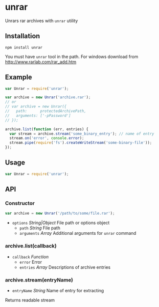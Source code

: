 # unrar

Unrars rar archives with `unrar` utility

## Installation

`npm install unrar`

You must have `unrar` tool in the path.
For windows download from http://www.rarlab.com/rar_add.htm

## Example

```js
var Unrar = require('unrar');

var archive = new Unrar('archive.rar');
// or
// var archive = new Unrar({
//   path:      protectedArchivePath,
//   arguments: ['-pPassword']
// });

archive.list(function (err, entries) {
  var stream = archive.stream('some_binary_entry'); // name of entry
  stream.on('error', console.error);
  stream.pipe(require('fs').createWriteStream('some-binary-file'));
});
```

## Usage

```js
var Unrar = require('unrar');
```

## API

### Constructor

```js
var archive = new Unrar('/path/to/some/file.rar');
```

* `options` *String|Object* File path or options object
  - `path` *String* File path
  - `arguments` *Array* Additional arguments for `unrar` command

### archive.list(callback)

* `callback` *Function*
  - `error` Error
  - `entries` *Array* Descriptions of archive entries

### archive.stream(entryName)

* `entryName` *String* Name of entry for extracting

Returns readable stream
